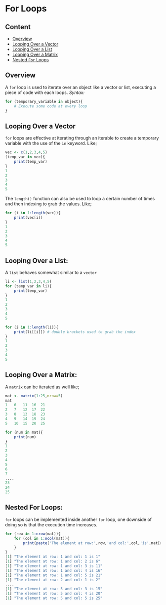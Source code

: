 # For Loops

Content
----
- [Overview](https://github.com/Jarmos-san/R_Notes/blob/master/for_loops.md#overview) 
- [Looping Over a Vector](https://github.com/Jarmos-san/R_Notes/blob/master/for_loops.md#looping-over-a-vector)
- [Looping Over a List](https://github.com/Jarmos-san/R_Notes/blob/master/for_loops.md#looping-over-a-list)
- [Looping Over a Matrix](https://github.com/Jarmos-san/R_Notes/blob/master/for_loops.md#looping-over-a-matrix)
- [Nested `For` Loops](https://github.com/Jarmos-san/R_Notes/blob/master/for_loops.md#nested-for-loops)

Overview
----
A `for` loop is used to iterate over an object like a vector or list, executing a piece of code with each loops. 
_Syntax:_

```R
for (temporary_variable in object){
    # Execute some code at every loop
}
```

Looping Over a Vector
----
`for` loops are effective at iterating through an iterable to create a temporary variable with the use of the `in` keyword. Like;

```R
vec <- c(1,2,3,4,5)
(temp_var in vec){
    print(temp_var)
}
1
2
3
4
5
```

The `length()` function can also be used to loop a certain number of times and then indexing to grab the values. Like;

```R
for (i in 1:length(vec)){
    print(vec[i])
}
1
2
3
4
5
```

Looping Over a List:
----
A `list` behaves somewhat similar to a `vector`

```R
li <- list(1,2,3,4,5)
for (temp_var in li){
    print(temp_var)
}
1
2
3
4
5

for (i in 1:length(li)){
    print(li[[i]]) # double brackets used to grab the index
}
1
2
3
4
5
```

Looping Over a Matrix:
----
A `matrix` can be iterated as well like;

```R
mat <- matrix(1:25,nrow=5)
mat
1	6	11	16	21
2	7	12	17	22
3	8	13	18	23
4	9	14	19	24
5	10	15	20	25

for (num in mat){
    print(num)
}
1
2
3
4
5
6
7
....
23
24
25
```

Nested For Loops:
----
`for` loops can be implemented inside another `for` loop, one downside of doing so is that the execution time increases.

```R
for (row in 1:nrow(mat)){
    for (col in 1:ncol(mat)){
        print(paste('The element at row:',row,'and col:',col,'is',mat[row,col]))
    }
}
[1] "The element at row: 1 and col: 1 is 1"
[1] "The element at row: 1 and col: 2 is 6"
[1] "The element at row: 1 and col: 3 is 11"
[1] "The element at row: 1 and col: 4 is 16"
[1] "The element at row: 1 and col: 5 is 21"
[1] "The element at row: 2 and col: 1 is 2"
....
[1] "The element at row: 5 and col: 3 is 15"
[1] "The element at row: 5 and col: 4 is 20"
[1] "The element at row: 5 and col: 5 is 25"
```
